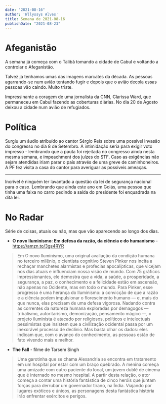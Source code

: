 ```yaml
---
date: "2021-08-16"
author: 'Wllyssys Alves'
title: Semana de 2021-08-16
publishDate: "2021-08-23"
---
```


# Afeganistão

A semana já começa com o Talibã tomando a cidade de Cabul e voltando a controlar o Afeganistão.

Talvez já tenhamos umas das imagens marcates da década. As pessoas agarrando-se num avião tentando fugir e depois que o avião decola essas pessoas vão caindo. Muito triste.

Impressinante a coragem de uma jornalista da CNN, Clarissa Ward, que permaneceu em Cabul fazendo as coberturas diárias. No dia 20 de Agosto deixou a cidade num avião de refugiados.

# Política

Surgiu um áudio atribuído ao cantor Sérgio Reis sobre uma possível invasão do congresso no dia 8 de Setembro. A intimidação seria para exigir voto impresso - lembrando que a pauta foi rejeitada no congresso ainda nesta mesma semana, e impeachment dos juízes do STF. Caso as exigências não sejam atendidas iriam parar o país através de uma greve de caminhoneiros. A PF fez visita a casa do cantor para averiguar as possíveis ameaças. 

---

Incrível é ninguém ter lavantado a questão da lei de segurança nacional para o caso. Lembrando que ainda este ano em Goiás, uma pessoa que tinha uma faixa no carro pedindo a saída do presidente foi enquadrada na dita lei.

# No Radar

Série de coisas, atuais ou não, mas que vão aparecendo ao longo dos dias.

- **O novo Iluminismo: Em defesa da razão, da ciência e do humanismo** - https://amzn.to/3gs4RYR

> Em O novo Iluminismo, uma original avaliação da condição humana no terceiro milênio, o cientista cognitivo Steven Pinker nos incita a rechaçar manchetes alarmistas e profecias apocalípticas, que vicejam nos dias atuais e influenciam nossa visão de mundo. Com 75 gráficos impressionantes, ele demostra que a vida, a saúde, a prosperidade, a segurança, a paz, o conhecimento e a felicidade estão em ascensão, não apenas no Ocidente, mas em todo o mundo. Para Pinker, esse progresso é uma herança do Iluminismo: a convicção de que a razão e a ciência podem impulsionar o florescimento humano ― e, mais do que nunca, elas precisam de uma defesa vigorosa. Nadando contra as correntes da natureza humana exploradas por demagogos ― tribalismo, autoritarismo, demonização, pensamento mágico ―, o projeto iluminista é atacado por religiosos, políticos e intelectuais pessimistas que insistem que a civilização ocidental passa por um inexorável processo de declínio. Mas basta olhar os dados: eles indicam que, com o avanço do conhecimento, as pessoas estão de fato vivendo mais e melhor.

- **The Fall** - filme de Tarsem Singh

> Uma garotinha que se chama Alexandria se encontra em tratamento em um hospital por estar com um braço quebrado. A menina começa uma amizade com outro paciente do local, um jovem dublê de cinema que é internado no mesmo hospital. A partir desta relação, o ator começa a contar uma história fantástica de cinco heróis que juntam forças para derrubar um governador tirano, na Índia. Viajando por lugares exóticos e únicos, as personagens desta fantástica história irão enfrentar exércitos e perigos.



